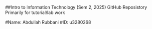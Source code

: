 ##Intro to Information Technology (Sem 2, 2025) GitHub Reposistory
Primarily for tutorial/lab work

#Name: Abdullah Rubbani
#ID: u3280268


